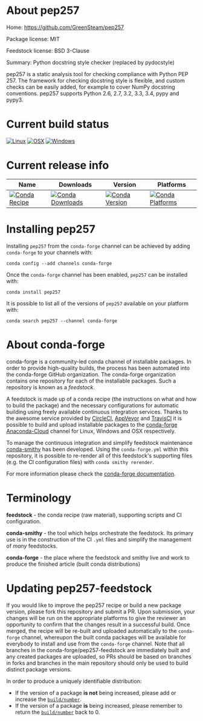 About pep257
============

Home: https://github.com/GreenSteam/pep257

Package license: MIT

Feedstock license: BSD 3-Clause

Summary: Python docstring style checker (replaced by pydocstyle)

pep257 is a static analysis tool for checking compliance with Python
PEP 257.
The framework for checking docstring style is flexible, and custom checks
can be easily added, for example to cover NumPy docstring conventions.
pep257 supports Python 2.6, 2.7, 3.2, 3.3, 3.4, pypy and pypy3.


Current build status
====================

[![Linux](https://img.shields.io/circleci/project/github/conda-forge/pep257-feedstock/master.svg?label=Linux)](https://circleci.com/gh/conda-forge/pep257-feedstock)
[![OSX](https://img.shields.io/travis/conda-forge/pep257-feedstock/master.svg?label=macOS)](https://travis-ci.org/conda-forge/pep257-feedstock)
[![Windows](https://img.shields.io/appveyor/ci/conda-forge/pep257-feedstock/master.svg?label=Windows)](https://ci.appveyor.com/project/conda-forge/pep257-feedstock/branch/master)

Current release info
====================

| Name | Downloads | Version | Platforms |
| --- | --- | --- | --- |
| [![Conda Recipe](https://img.shields.io/badge/recipe-pep257-green.svg)](https://anaconda.org/conda-forge/pep257) | [![Conda Downloads](https://img.shields.io/conda/dn/conda-forge/pep257.svg)](https://anaconda.org/conda-forge/pep257) | [![Conda Version](https://img.shields.io/conda/vn/conda-forge/pep257.svg)](https://anaconda.org/conda-forge/pep257) | [![Conda Platforms](https://img.shields.io/conda/pn/conda-forge/pep257.svg)](https://anaconda.org/conda-forge/pep257) |

Installing pep257
=================

Installing `pep257` from the `conda-forge` channel can be achieved by adding `conda-forge` to your channels with:

```
conda config --add channels conda-forge
```

Once the `conda-forge` channel has been enabled, `pep257` can be installed with:

```
conda install pep257
```

It is possible to list all of the versions of `pep257` available on your platform with:

```
conda search pep257 --channel conda-forge
```


About conda-forge
=================

conda-forge is a community-led conda channel of installable packages.
In order to provide high-quality builds, the process has been automated into the
conda-forge GitHub organization. The conda-forge organization contains one repository
for each of the installable packages. Such a repository is known as a *feedstock*.

A feedstock is made up of a conda recipe (the instructions on what and how to build
the package) and the necessary configurations for automatic building using freely
available continuous integration services. Thanks to the awesome service provided by
[CircleCI](https://circleci.com/), [AppVeyor](https://www.appveyor.com/)
and [TravisCI](https://travis-ci.org/) it is possible to build and upload installable
packages to the [conda-forge](https://anaconda.org/conda-forge)
[Anaconda-Cloud](https://anaconda.org/) channel for Linux, Windows and OSX respectively.

To manage the continuous integration and simplify feedstock maintenance
[conda-smithy](https://github.com/conda-forge/conda-smithy) has been developed.
Using the ``conda-forge.yml`` within this repository, it is possible to re-render all of
this feedstock's supporting files (e.g. the CI configuration files) with ``conda smithy rerender``.

For more information please check the [conda-forge documentation](https://conda-forge.org/docs/).

Terminology
===========

**feedstock** - the conda recipe (raw material), supporting scripts and CI configuration.

**conda-smithy** - the tool which helps orchestrate the feedstock.
                   Its primary use is in the construction of the CI ``.yml`` files
                   and simplify the management of *many* feedstocks.

**conda-forge** - the place where the feedstock and smithy live and work to
                  produce the finished article (built conda distributions)


Updating pep257-feedstock
=========================

If you would like to improve the pep257 recipe or build a new
package version, please fork this repository and submit a PR. Upon submission,
your changes will be run on the appropriate platforms to give the reviewer an
opportunity to confirm that the changes result in a successful build. Once
merged, the recipe will be re-built and uploaded automatically to the
`conda-forge` channel, whereupon the built conda packages will be available for
everybody to install and use from the `conda-forge` channel.
Note that all branches in the conda-forge/pep257-feedstock are
immediately built and any created packages are uploaded, so PRs should be based
on branches in forks and branches in the main repository should only be used to
build distinct package versions.

In order to produce a uniquely identifiable distribution:
 * If the version of a package **is not** being increased, please add or increase
   the [``build/number``](https://conda.io/docs/user-guide/tasks/build-packages/define-metadata.html#build-number-and-string).
 * If the version of a package **is** being increased, please remember to return
   the [``build/number``](https://conda.io/docs/user-guide/tasks/build-packages/define-metadata.html#build-number-and-string)
   back to 0.
